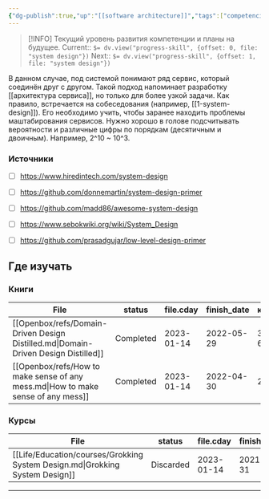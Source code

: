 ```yaml
---
{"dg-publish":true,"up":"[[software architecture]]","tags":["competencies","skills"],"date":"2023-01-14T13:31:40+04:00","modified_at":"2023-01-20T11:39:34+04:00","permalink":"/competencies/system-design/","dgPassFrontmatter":true}
---
```



> [!INFO]
> Текущий уровень развития компетенции и планы на будущее.
> Current:: `$= dv.view("progress-skill", {offset: 0, file: "system design"})`
> Next:: `$= dv.view("progress-skill", {offset: 1, file: "system design"})`


В данном случае, под системой понимают ряд сервис, который соединён друг с другом. Такой подход напоминает разработку [[архитектура сервиса]], но только для более узкой задачи.
Как правило, встречается на собеседования (например, [[1-system-design]]). Его необходимо учить, чтобы заранее находить проблемы маштабирования сервисов.
Нужно хорошо в голове подсчитывать вероятности и различные цифры по порядкам (десятичным и двоичным). Например, 2^10 ~ 10^3.


### Источники

* [ ] https://www.hiredintech.com/system-design
* [ ] https://github.com/donnemartin/system-design-primer
* [ ] https://github.com/madd86/awesome-system-design
* [ ] https://www.sebokwiki.org/wiki/System_Design
* [ ] https://github.com/prasadgujar/low-level-design-primer


## Где изучать

### Книги

| File                                                                               | status    | file.cday  | finish_date | книгодни        |
| ---------------------------------------------------------------------------------- | --------- | ---------- | ----------- | --------------- |
| [[Openbox/refs/Domain-Driven Design Distilled.md\|Domain-Driven Design Distilled]] | Completed | 2023-01-14 | 2022-05-29  | 3 weeks, 6 days |
| [[Openbox/refs/How to make sense of any mess.md\|How to make sense of any mess]]   | Completed | 2023-01-14 | 2022-04-30  | 2 weeks         |


### Курсы

| File                                                                         | status    | file.cday  | finish_date |
| ---------------------------------------------------------------------------- | --------- | ---------- | ----------- |
| [[Life/Education/courses/Grokking System Design.md\|Grokking System Design]] | Discarded | 2023-01-14 | 2021-12-31  |



---


